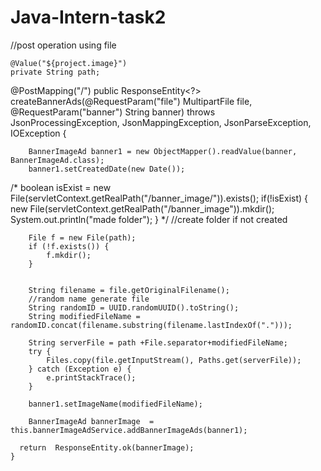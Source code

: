 # Java-Intern-task2

//post operation using file

    @Value("${project.image}")
    private String path;
 
 @PostMapping("/")
    public ResponseEntity<?> createBannerAds(@RequestParam("file") MultipartFile file, @RequestParam("banner") String banner) throws JsonProcessingException, JsonMappingException, JsonParseException, IOException {

        BannerImageAd banner1 = new ObjectMapper().readValue(banner, BannerImageAd.class);
        banner1.setCreatedDate(new Date());
/*
        boolean isExist = new File(servletContext.getRealPath("/banner_image/")).exists();
        if(!isExist) {
            new File(servletContext.getRealPath("/banner_image")).mkdir();
            System.out.println("made folder");
        }
*/
        //create folder if not created
        
        
        
        File f = new File(path);
        if (!f.exists()) {
            f.mkdir();
        }


        String filename = file.getOriginalFilename();
        //random name generate file
        String randomID = UUID.randomUUID().toString();
        String modifiedFileName = randomID.concat(filename.substring(filename.lastIndexOf(".")));

        String serverFile = path +File.separator+modifiedFileName;
        try {
            Files.copy(file.getInputStream(), Paths.get(serverFile));
        } catch (Exception e) {
            e.printStackTrace();
        }

        banner1.setImageName(modifiedFileName);

        BannerImageAd bannerImage  =  this.bannerImageAdService.addBannerImageAds(banner1);

      return  ResponseEntity.ok(bannerImage);
    }
